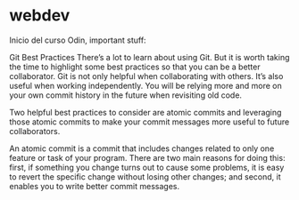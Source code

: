 # webdev

Inicio del curso Odin, important stuff:

Git Best Practices
There’s a lot to learn about using Git. But it is worth taking the time to highlight some best practices so that you can be a better collaborator. Git is not only helpful when collaborating with others. It’s also useful when working independently. You will be relying more and more on your own commit history in the future when revisiting old code.

Two helpful best practices to consider are atomic commits and leveraging those atomic commits to make your commit messages more useful to future collaborators.

An atomic commit is a commit that includes changes related to only one feature or task of your program. There are two main reasons for doing this: first, if something you change turns out to cause some problems, it is easy to revert the specific change without losing other changes; and second, it enables you to write better commit messages.


